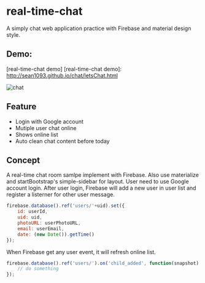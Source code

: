 # real-time-chat

A simply chat web application practice with Firebase and material design style. 

## Demo: 
[real-time-chat demo]
[real-time-chat demo]: <http://sean1093.github.io/chat/letsChat.html>

![chat](https://github.com/sean1093/real-time-chat/blob/master/img/chat.png "chat")

## Feature

* Login with Google account
* Mutiple user chat online
* Shows online list
* Auto clean chat content before today

## Concept

A real-time chat room samlpe implement with Firebase. Also use materialize and startBootstrap's  simple-sidebar for layout. User need to use Google account login. After user login, Firebase will add a new user in user list and register a listerner for other user message.

```js
firebase.database().ref('users/'+uid).set({
    id: userId,
    uid: uid,
    photoURL: userPhotoURL,
    email: userEmail,
    date: (new Date()).getTime()
});
```

When Firebase get any user event, it will refresh online list.

```js
firebase.database().ref('users/').on('child_added', function(snapshot) {
    // do something
});
```


